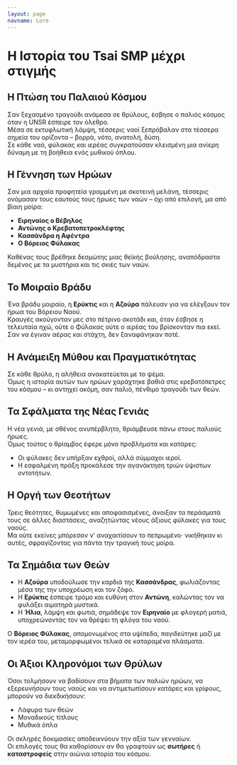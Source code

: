 ```yaml
---
layout: page
navname: Lore
---
```


# Η Ιστορία του Tsai SMP μέχρι στιγμής

## Η Πτώση του Παλαιού Κόσμου

Σαν ξεχασμένο τραγούδι ανάμεσα σε θρύλους, έσβησε ο παλιός κόσμος όταν η UNSR έσπειρε τον όλεθρο.  
Μέσα σε εκτυφλωτική λάμψη, τέσσερις ναοί ξεπρόβαλαν στα τέσσερα σημεία του ορίζοντα – βορρά, νότο, ανατολή, δύση.  
Σε κάθε ναό, φύλακας και ιερέας συγκρατούσαν κλεισμένη μια ανίερη δύναμη με τη βοήθεια ενός μυθικού όπλου.

## Η Γέννηση των Ηρώων

Σαν μια αρχαία προφητεία γραμμένη με σκοτεινή μελάνη, τέσσερις ονόμασαν τους εαυτούς τους ήρωες των ναών – όχι από επιλογή, μα από βίαιη μοίρα:

- **Ειρηναίος ο Βέβηλος**  
- **Αντώνης ο Κρεβατοπετροκλέφτης**  
- **Κασσάνδρα η Αφέντρα**  
- **Ο Βόρειος Φύλακας**

Καθένας τους βρέθηκε δεσμώτης μιας θεϊκής βούλησης, αναπόδραστα δεμένος με τα μυστήρια και τις σκιές των ναών.

## Το Μοιραίο Βράδυ

Ένα βράδυ μοιραίο, η **Ερύκτις** και η **Αζούρα** πάλευαν για να ελέγξουν τον ήρωα του Βόρειου Ναού.  
Κραυγές ακούγονταν μες στο πέτρινο σκοτάδι και, όταν έσβησε η τελευταία ηχώ, ούτε ο Φύλακας ούτε ο ιερέας του βρίσκονταν πια εκεί.  
Σαν να έγιναν αέρας και στάχτη, δεν ξαναφάνηκαν ποτέ.

## Η Ανάμειξη Μύθου και Πραγματικότητας

Σε κάθε θρύλο, η αλήθεια ανακατεύεται με το ψέμα.  
Όμως η ιστορία αυτών των ηρώων χαράχτηκε βαθιά στις κρεβατόπετρες του κόσμου – κι αντηχεί ακόμη, σαν παλιό, πένθιμο τραγούδι των θεών.

## Τα Σφάλματα της Νέας Γενιάς

Η νέα γενιά, με σθένος ανυπέρβλητο, θριάμβευσε πάνω στους παλιούς ήρωες.  
Όμως τούτος ο θρίαμβος έφερε μόνο προβλήματα και κατάρες:

- Οι φύλακες δεν υπήρξαν εχθροί, αλλά σύμμαχοι ιεροί.
- Η εσφαλμένη πράξη προκάλεσε την αγανάκτηση τριών ύψιστων οντοτήτων.

## Η Οργή των Θεοτήτων

Τρεις θεότητες, θυμωμένες και αποφασισμένες, άνοιξαν τα περάσματά τους σε άλλες διαστάσεις, αναζητώντας νέους άξιους φύλακες για τους ναούς.  
Μα ούτε εκείνες μπόρεσαν ν’ αναχαιτίσουν το πεπρωμένο· νικήθηκαν κι αυτές, σφραγίζοντας για πάντα την τραγική τους μοίρα.

## Τα Σημάδια των Θεών

- Η **Αζούρα** υποδούλωσε την καρδιά της **Κασσάνδρας**, φωλιάζοντας μέσα της την υποχρέωση και τον ζόφο.
- Η **Ερύκτις** έσπειρε τρόμο και ευθύνη στον **Αντώνη**, καλώντας τον να φυλάξει αιματηρά μυστικά.
- Η **Ήλια**, λάμψη και φωτιά, σημάδεψε τον **Ειρηναίο** με φλογερή ματιά, υποχρεώνοντάς τον να θρέψει τη φλόγα του ναού.

Ο **Βόρειος Φύλακας**, απομονωμένος στα υψίπεδα, παγιδεύτηκε μαζί με τον ιερέα του, μεταμορφωμένοι τελικά σε καταραμένα πλάσματα.

## Οι Άξιοι Κληρονόμοι των Θρύλων

Όσοι τολμήσουν να βαδίσουν στα βήματα των παλιών ηρώων, να εξερευνήσουν τους ναούς και να αντιμετωπίσουν κατάρες και γρίφους, μπορούν να διεκδικήσουν:

- Λάφυρα των θεών
- Μοναδικούς τίτλους
- Μυθικά όπλα

Οι σκληρές δοκιμασίες αποδεικνύουν την αξία των γενναίων.  
Οι επιλογές τους θα καθορίσουν αν θα γραφτούν ως **σωτήρες** ή **καταστροφείς** στην αιώνια ιστορία του κόσμου.
